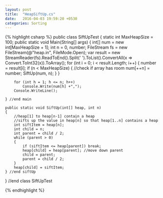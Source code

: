```yaml
---
layout: post
title:  "HeapSiftUp.cs"
date:   2016-04-03 19:59:20 +0530
categories: Sorting
---
```


{% highlight csharp %}
public class SiftUpTest
{
	static int MaxHeapSize = 100;
	public static void Main(String[] args)
	{
		int[] num = new int[MaxHeapSize + 1];
		int n = 0, number;
		FileStream fs = new FileStream(@"heap.in", FileMode.Open);
		var result = new StreamReader(fs).ReadToEnd().Split(' ').ToList().ConvertAll(x => Convert.ToInt32(x)).ToArray();
		for (int i = 0; i < result.Length; i++)
		{
			number = result[i];
			if (n < MaxHeapSize)
			{ //check if array has room
				num[++n] = number;
				SiftUp(num, n);
			}
		}

		for (int h = 1; h <= n; h++)
			Console.Write(num[h] +",");
		Console.WriteLine();

	} //end main

	public static void SiftUp(int[] heap, int n)
	{
		//heap[1] to heap[n-1] contain a heap
		//sifts up the value in heap[n] so that heap[1..n] contains a heap
		int siftItem = heap[n];
		int child = n;
		int parent = child / 2;
		while (parent > 0)
		{
			if (siftItem <= heap[parent]) break;
			heap[child] = heap[parent]; //move down parent
			child = parent;
			parent = child / 2;
		}
		heap[child] = siftItem;
	} //end siftUp

} //end class SiftUpTest


{% endhighlight %}